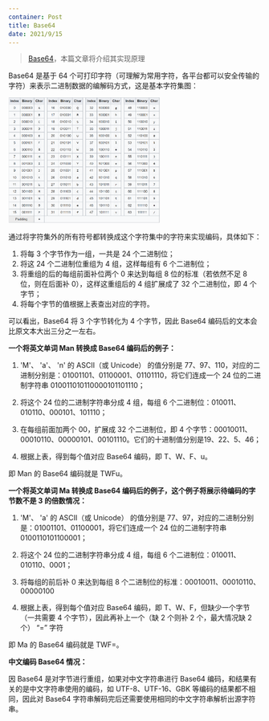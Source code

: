 ```yaml
---
container: Post
title: Base64
date: 2021/9/15
---
```


> [Base64](https://en.wikipedia.org/wiki/Base64)，本篇文章将介绍其实现原理

Base64 是基于 64 个可打印字符（可理解为常用字符，各平台都可以安全传输的字符）来表示二进制数据的编解码方式，这是基本字符集图：

<img src="/imgs/en.wikipedia.org_wiki_Base64.png" style="width: 60%;" />

通过将字符集外的所有符号都转换成这个字符集中的字符来实现编码，具体如下：

1. 将每 3 个字节作为一组，一共是 24 个二进制位；
2. 将这 24 个二进制位重组为 4 组，这样每组有 6 个二进制位；
3. 将重组的后的每组前面补位两个 0 来达到每组 8 位的标准（若依然不足 8 位，则在后面补 0），这样这重组后的 4 组扩展成了 32 个二进制位，即 4 个字节；
4. 将每个字节的值根据上表查出对应的字符。

可以看出，Base64 将 3 个字节转化为 4 个字节，因此 Base64 编码后的文本会比原文本大出三分之一左右。

**一个将英文单词 Man 转换成 Base64 编码后的例子：**

1. 'M'、 'a'、 'n' 的 ASCII（或 Unicode） 的值分别是 77、97、110，对应的二进制分别是：01001101、01100001、01101110，将它们连成一个 24 位的二进制字符串 010011010110000101101110；

2. 将这个 24 位的二进制字符串分成 4 组，每组 6 个二进制位：010011、010110、000101、101110；

3. 在每组前面加两个 00，扩展成 32 个二进制位，即 4 个字节：00010011、00010110、00000101、00101110。它们的十进制值分别是19、22、5、46；

4. 根据上表，得到每个值对应 Base64 编码，即 T、W、F、u。

即 Man 的 Base64 编码就是 TWFu。

**一个将英文单词 Ma 转换成 Base64 编码后的例子，这个例子将展示待编码的字节数不是 3 的倍数情况：**

1. 'M'、 'a' 的 ASCII（或 Unicode） 的值分别是 77、97，对应的二进制分别是：01001101、01100001，将它们连成一个 24 位的二进制字符串 0100110101100001；

2. 将这个 24 位的二进制字符串分成 4 组，每组 6 个二进制位：010011、010110、0001；

3. 将每组的前后补 0 来达到每组 8 个二进制位的标准：00010011、00010110、00000100

4. 根据上表，得到每个值对应 Base64 编码，即 T、W、F，但缺少一个字节（一共需要 4 个字节），因此再补上一个（缺 2 个则补 2 个，最大情况缺 2 个） “=” 字符

即 Ma 的 Base64 编码就是 TWF=。

**中文编码 Base64 情况：**

因 Base64 是对字节进行重组，如果对中文字符串进行 Base64 编码，和结果有关的是中文字符串使用的编码，如 UTF-8、UTF-16、GBK 等编码的结果都不相同，因此对 Base64 字符串解码完后还需要使用相同的中文字符串解析出源字符串。
